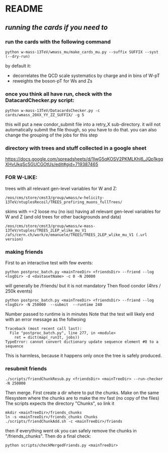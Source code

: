 # README


## _running the cards if you need to_

### run the cards with the following command

```
python w-mass-13TeV/wmass_mu/make_cards_mu.py --suffix SUFFIX --syst (--dry-run)
```
by default it:
- decorrelates the QCD scale systematics by charge and in bins of W-pT
- reweights the boson-pT for Ws and Zs

### once you think all have run, check with the DatacardChecker.py script:
```
python w-mass-13TeV/DatacardsChecker.py -c cards/wmass_20XX_YY_ZZ_SUFFIX/ -g 5
```

this will put a new condor\_submit file into a retry\_X sub-directory. it will not automatically
submit the file though, so you have to do that. you can also change the grouping of the jobs for
this step


### directory with trees and stuff collected in a google sheet
https://docs.google.com/spreadsheets/d/1IwG5qKOSV2PKMLKhl6_JQp1kgqXHvUkqSc5GUCGOtUs/edit#gid=719387465

### FOR W-LIKE:

trees with all relevant gen-level variables for W and Z:
```
/eos/cms/store/cmst3/group/wmass/w-helicity-13TeV/ntuplesRecoil/TREES_prefiring_muons_fullTrees/
```
skims with ==2 loose mu (no iso) having all relevant gen-level variables for W and Z (and old trees for other backgrounds and data)
```
/eos/cms/store/cmst3/group/wmass/w-mass-13TeV/ntuples/TREES_2LEP_wlike_mu_V1
/afs/cern.ch/work/e/emanuele/TREES/TREES_2LEP_wlike_mu_V1 (.url version)
```

### making friends
First to an interactive test with few events:
```
python postproc_batch.py <mainTreeDir> <friendsDir> --friend --log <logDir> -d <dastasetName> -c 0 -N 20000
```
<friendsDir> will generally be <mainTreeDir>/friends/ but it is not mandatory
Then flood condor (4hrs / 250k events)
```
python postproc_batch.py <mainTreeDir> <friendsDir> --friend --log <logDir> -N 250000  --submit  --runtime 240
```
Number passed to runtime is in minutes
Note that the test will likely end with an error message as the follwoing
```
Traceback (most recent call last):
  File "postproc_batch.py", line 277, in <module>
    ret = dict(map(_runIt, jobs))
TypeError: cannot convert dictionary update sequence element #0 to a sequence
```
This is harmless, because it happens only once the tree is safely produced.

### resubmit friends
```
./scripts/friendChunkResub.py <friendsDir> <mainTreeDir> --run-checker -N 250000
```
Then merge. First create a dir where to put the chunks. Make on the same filesystem where the chunks are to make the mv fast (no copy of the files)
The scripts expects the directory "Chunks", so link it
```
mkdir <mainTreeDir>/friends_chunks
ln -s <mainTreeDir>/friends_chunks Chunks
./scripts/friendChunkAdd.sh -c <mainTreeDir>/friends
```
then if everything went ok you can safely remove the chunks in "<mainTreeDir>/friends_chunks".
Then do a final check:
```
python scripts/checkMergedFriends.py <mainTreeDir>
```
